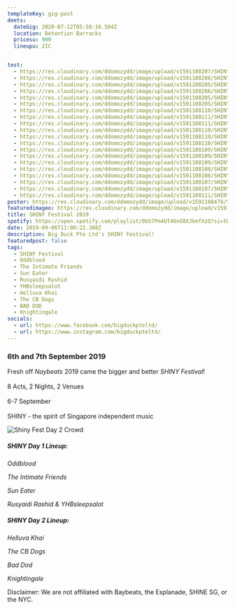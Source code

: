 ```yaml
---
templateKey: gig-post
deets:
  dateGig: 2020-07-12T05:50:16.504Z
  location: Detention Barracks
  pricesu: 909
  lineupu: 2IC


test:
  - https://res.cloudinary.com/ddomozydd/image/upload/v1591108207/SHINY/IMG_0901-min_rwpyif.jpg
  - https://res.cloudinary.com/ddomozydd/image/upload/v1591108206/SHINY/IMG_0804-min_augsv6.jpg
  - https://res.cloudinary.com/ddomozydd/image/upload/v1591108205/SHINY/IMG_0734-min_mpqbes.jpg
  - https://res.cloudinary.com/ddomozydd/image/upload/v1591108206/SHINY/IMG_0744-min_v8bybv.jpg
  - https://res.cloudinary.com/ddomozydd/image/upload/v1591108205/SHINY/IMG_0583-min_tzlxyy.jpg
  - https://res.cloudinary.com/ddomozydd/image/upload/v1591108205/SHINY/IMG_0701-min_c4yobh.jpg
  - https://res.cloudinary.com/ddomozydd/image/upload/v1591108110/SHINY/IMG_0269-min_qlv7yo.jpg
  - https://res.cloudinary.com/ddomozydd/image/upload/v1591108111/SHINY/IMG_0538-min_mpzkwn.jpg
  - https://res.cloudinary.com/ddomozydd/image/upload/v1591108111/SHINY/IMG_0529-min_dyw0ln.jpg
  - https://res.cloudinary.com/ddomozydd/image/upload/v1591108110/SHINY/IMG_0437-min_yar4yn.jpg
  - https://res.cloudinary.com/ddomozydd/image/upload/v1591108110/SHINY/IMG_0348-min_pkpjje.jpg
  - https://res.cloudinary.com/ddomozydd/image/upload/v1591108110/SHINY/IMG_0351-min_owdtnl.jpg
  - https://res.cloudinary.com/ddomozydd/image/upload/v1591108109/SHINY/IMG_0391-min_psf9ke.jpg
  - https://res.cloudinary.com/ddomozydd/image/upload/v1591108109/SHINY/IMG_0362-min_kvza5t.jpg
  - https://res.cloudinary.com/ddomozydd/image/upload/v1591108109/SHINY/IMG_0387-min_rxsq2l.jpg
  - https://res.cloudinary.com/ddomozydd/image/upload/v1591108108/SHINY/IMG_0360-min_zi6vym.jpg
  - https://res.cloudinary.com/ddomozydd/image/upload/v1591108108/SHINY/IMG_0309-min_v1fve3.jpg
  - https://res.cloudinary.com/ddomozydd/image/upload/v1591108107/SHINY/IMG_0248-min_ju2g6w.jpg
  - https://res.cloudinary.com/ddomozydd/image/upload/v1591108107/SHINY/IMG_0211-2-min_ywnp5z.jpg
  - https://res.cloudinary.com/ddomozydd/image/upload/v1591108111/SHINY/IMG_0522-min_la1o5b.jpg
poster: https://res.cloudinary.com/ddomozydd/image/upload/v1591108479/SHINY/ShinyPOSt_bkhtrt.jpg
featuredimageo: https://res.cloudinary.com/ddomozydd/image/upload/v1591108559/SHINY/Shinyting_sly7cd.jpg
title: SHINY Festival 2019
spotify: https://open.spotify.com/playlist/0bS7Pm4bT46nG8XJkmfXzQ?si=tWIRBLDzT6qskd1fcudvdQ
date: 2019-09-06T11:00:22.388Z
description: Big Duck Pte Ltd's SHINY Festival!
featuredpost: false
tags:
  - SHINY Festival
  - Oddblood
  - The Intimate Friends
  - Sun Eater
  - Rusyaidi Rashid
  - YHBsleepsalot
  - Helluva Khai
  - The CB Dogs
  - BAD DOD
  - Knightingale
socials:
  - url: https://www.facebook.com/bigduckpteltd/
  - url: https://www.instagram.com/bigduckpteltd/
---
```

### 6th and 7th September 2019

Fresh off *Naybeats* 2019 came the bigger and better *SHINY Festival*!\
\
8 Acts, 2 Nights, 2 Venues\
\
6-7 September\
\
SHINY - the spirit of Singapore independent music

![](https://res.cloudinary.com/ddomozydd/image/upload/v1591108206/SHINY/IMG_0581-min_upeng9.jpg "Shiny Fest Day 2 Crowd")

##### SHINY Day 1 Lineup:

*Oddblood*

*The Intimate Friends*

*Sun Eater*

*Rusyaidi Rashid & YHBsleepsalot*

##### SHINY Day 2 Lineup:

*Helluva Khai*

*The CB Dogs*

*Bad Dod*

*Knightingale*



Disclaimer: We are not affiliated with Baybeats, the Esplanade, SHINE SG, or the NYC.
